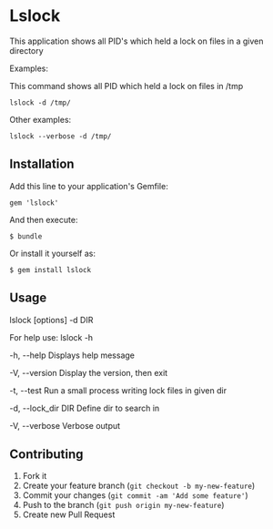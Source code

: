 # Lslock

This  application shows all PID's which held a lock on files in
a given directory

Examples:

This command shows all PID which held a lock on files in /tmp

    lslock -d /tmp/

Other examples:

    lslock --verbose -d /tmp/

## Installation

Add this line to your application's Gemfile:

    gem 'lslock'

And then execute:

    $ bundle

Or install it yourself as:

    $ gem install lslock

## Usage
   lslock [options] -d DIR

   For help use: lslock -h

   -h, --help          Displays help message

   -V, --version       Display the version, then exit

   -t, --test          Run a small process writing lock files in given dir

   -d, --lock_dir DIR  Define dir to search in

   -V, --verbose       Verbose output

## Contributing

1. Fork it
2. Create your feature branch (`git checkout -b my-new-feature`)
3. Commit your changes (`git commit -am 'Add some feature'`)
4. Push to the branch (`git push origin my-new-feature`)
5. Create new Pull Request
